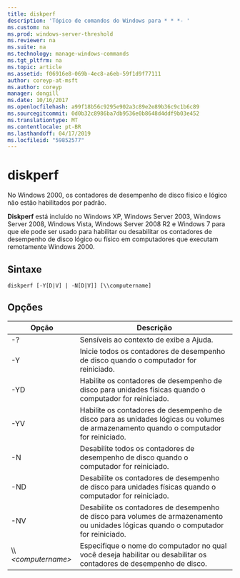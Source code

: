 ```yaml
---
title: diskperf
description: 'Tópico de comandos do Windows para * * *- '
ms.custom: na
ms.prod: windows-server-threshold
ms.reviewer: na
ms.suite: na
ms.technology: manage-windows-commands
ms.tgt_pltfrm: na
ms.topic: article
ms.assetid: f06916e8-069b-4ec8-a6eb-59f1d9f77111
author: coreyp-at-msft
ms.author: coreyp
manager: dongill
ms.date: 10/16/2017
ms.openlocfilehash: a99f18b56c9295e902a3c89e2e89b36c9c1b6c89
ms.sourcegitcommit: 0d0b32c8986ba7db9536e0b8648d4ddf9b03e452
ms.translationtype: MT
ms.contentlocale: pt-BR
ms.lasthandoff: 04/17/2019
ms.locfileid: "59852577"
---
```

# <a name="diskperf"></a>diskperf



No Windows 2000, os contadores de desempenho de disco físico e lógico não estão habilitados por padrão.

**Diskperf** está incluído no Windows XP, Windows Server 2003, Windows Server 2008, Windows Vista, Windows Server 2008 R2 e Windows 7 para que ele pode ser usado para habilitar ou desabilitar os contadores de desempenho de disco lógico ou físico em computadores que executam remotamente Windows 2000.

## <a name="syntax"></a>Sintaxe

```
diskperf [-Y[D|V] | -N[D|V]] [\\computername]
```

## <a name="options"></a>Opções

|Opção|Descrição|
|------|-----------|
|-?|Sensíveis ao contexto de exibe a Ajuda.|
|-Y|Inicie todos os contadores de desempenho de disco quando o computador for reiniciado.|
|-YD|Habilite os contadores de desempenho de disco para unidades físicas quando o computador for reiniciado.|
|-YV|Habilite os contadores de desempenho de disco para as unidades lógicas ou volumes de armazenamento quando o computador for reiniciado.|
|-N|Desabilite todos os contadores de desempenho de disco quando o computador for reiniciado.|
|-ND|Desabilite os contadores de desempenho de disco para unidades físicas quando o computador for reiniciado.|
|-NV|Desabilite os contadores de desempenho de disco para volumes de armazenamento ou unidades lógicas quando o computador for reiniciado.|
|\\\\*\<computername>*|Especifique o nome do computador no qual você deseja habilitar ou desabilitar os contadores de desempenho de disco.|